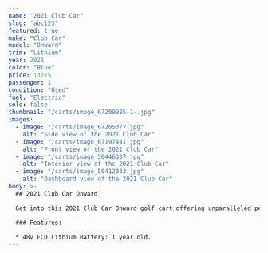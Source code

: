 ```yaml
---
name: "2021 Club Car"
slug: "abc123"
featured: true
make: "Club Car"
model: "Onward"
trim: "Lithium"
year: 2021
color: "Blue"
price: 13275
passenger: 1
condition: "Used"
fuel: "Electric"
sold: false
thumbnail: "/carts/image_67209985-1-.jpg"
images:
  - image: "/carts/image_67205377.jpg"
    alt: "Side view of the 2021 Club Car"
  - image: "/carts/image_67197441.jpg"
    alt: "Front view of the 2021 Club Car"
  - image: "/carts/image_50446337.jpg"
    alt: "Interior view of the 2021 Club Car"
  - image: "/carts/image_50412033.jpg"
    alt: "Dashboard view of the 2021 Club Car"
body: >-
  ## 2021 Club Car Onward

  Get into this 2021 Club Car Onward golf cart offering unparalleled performance and luxury. With a powerful 48v ECO lithium battery and high-speed gears, this cart reaches speeds over 25 mph, making it perfect for both golf courses and street use. It has been garage kept, and you won’t find many like this one. It has a sister cart available in green!

  ### Features:

  * 48v ECO Lithium Battery: 1 year old.
---
```

